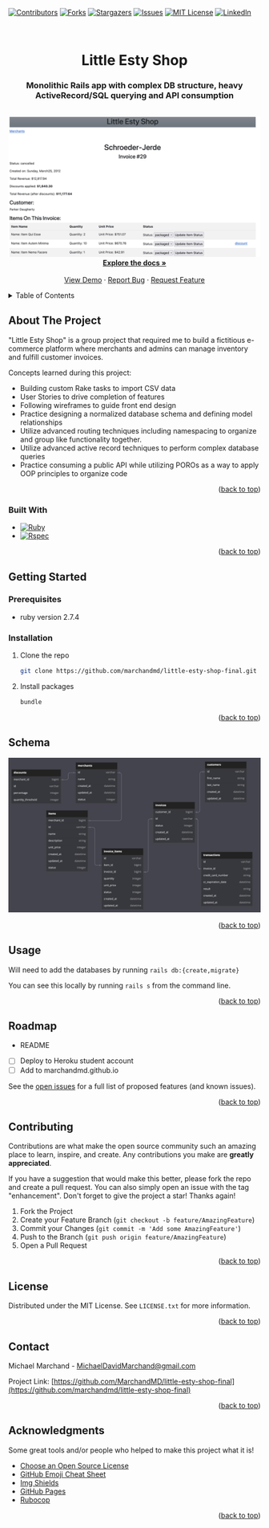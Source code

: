 <!-- Improved compatibility of back to top link: See: https://github.com/marchandmd/little-esty-shop-final/pull/73 -->

<a name="readme-top"></a>

<!--
*** Thanks for checking out the little-esty-shop-final. If you have a suggestion
*** that would make this better, please fork the repo and create a pull request
*** or simply open an issue with the tag "enhancement".
*** Don't forget to give the project a star!
*** Thanks again! Now go create something AMAZING! :D
-->

<!-- PROJECT SHIELDS -->
<!--
*** I'm using markdown "reference style" links for readability.
*** Reference links are enclosed in brackets [ ] instead of parentheses ( ).
*** See the bottom of this document for the declaration of the reference variables
*** for contributors-url, forks-url, etc. This is an optional, concise syntax you may use.
*** https://www.markdownguide.org/basic-syntax/#reference-style-links
-->

[![Contributors][contributors-shield]][contributors-url]
[![Forks][forks-shield]][forks-url]
[![Stargazers][stars-shield]][stars-url]
[![Issues][issues-shield]][issues-url]
[![MIT License][license-shield]][license-url]
[![LinkedIn][linkedin-shield]][linkedin-url]

<!-- PROJECT LOGO -->
<br />
<div align="center">

  <h1 align="center">Little Esty Shop</h1>

  <p align="center">
    <h3>Monolithic Rails app with complex DB structure, heavy ActiveRecord/SQL querying and API consumption</h3>
    <br />
  <img src="app/assets/images/les_screenshot.jpg" />
    <br />
    <a href="https://github.com/MarchandMD/little-esty-shop-final"><strong>Explore the docs »</strong></a>
    <br />
    <br />
    <a href="https://github.com/marchandmd/little-esty-shop-final">View Demo</a>
    ·
    <a href="https://github.com/marchandmd/little-esty-shop-final/issues">Report Bug</a>
    ·
    <a href="https://github.com/marchandmd/little-esty-shop-final/issues">Request Feature</a>
  </p>
</div>

<!-- TABLE OF CONTENTS -->
<details>
  <summary>Table of Contents</summary>
  <ol>
    <li>
      <a href="#about-the-project">About The Project</a>
      <ul>
        <li><a href="#built-with">Built With</a></li>
      </ul>
    </li>
    <li>
      <a href="#getting-started">Getting Started</a>
      <ul>
        <li><a href="#prerequisites">Prerequisites</a></li>
        <li><a href="#installation">Installation</a></li>
      </ul>
    </li>
    <li><a href="#schema">Schema</a></li>
    <li><a href="#usage">Usage</a></li>
    <li><a href="#roadmap">Roadmap</a></li>
    <li><a href="#contributing">Contributing</a></li>
    <li><a href="#license">License</a></li>
    <li><a href="#contact">Contact</a></li>
    <li><a href="#acknowledgments">Acknowledgments</a></li>
  </ol>
</details>

<!-- ABOUT THE PROJECT -->

## About The Project

"Little Esty Shop" is a group project that required me to build a fictitious e-commerce platform where merchants and admins can manage inventory and fulfill customer invoices.

Concepts learned during this project:

- Building custom Rake tasks to import CSV data
- User Stories to drive completion of features
- Following wireframes to guide front end design
- Practice designing a normalized database schema and defining model relationships
- Utilize advanced routing techniques including namespacing to organize and group like functionality together.
- Utilize advanced active record techniques to perform complex database queries
- Practice consuming a public API while utilizing POROs as a way to apply OOP principles to organize code


<p align="right">(<a href="#readme-top">back to top</a>)</p>

### Built With

-   [![Ruby][ruby.com]][ruby-url]
-   [![Rspec][rspec.com]][rspec-url]

<p align="right">(<a href="#readme-top">back to top</a>)</p>

<!-- GETTING STARTED -->

## Getting Started

### Prerequisites

- ruby version 2.7.4

### Installation

1. Clone the repo
    ```sh
    git clone https://github.com/marchandmd/little-esty-shop-final.git
    ```
2. Install packages
    ```sh
    bundle
    ```

<p align="right">(<a href="#readme-top">back to top</a>)</p>

<!-- Schema -->

## Schema

<img src="app/assets/images/les_schema.jpg" />


<p align="right">(<a href="#readme-top">back to top</a>)</p>

<!-- USAGE EXAMPLES -->

## Usage

Will need to add the databases by running `rails db:{create,migrate}`

You can see this locally by running `rails s` from the command line.


<p align="right">(<a href="#readme-top">back to top</a>)</p>

<!-- ROADMAP -->

## Roadmap

- README
- [ ] Deploy to Heroku student account
- [ ] Add to marchandmd.github.io

See the [open issues](https://github.com/marchandmd/little-esty-shop-final/issues) for a full list of proposed features (and known issues).

<p align="right">(<a href="#readme-top">back to top</a>)</p>

<!-- CONTRIBUTING -->

## Contributing

Contributions are what make the open source community such an amazing place to learn, inspire, and create. Any contributions you make are **greatly appreciated**.

If you have a suggestion that would make this better, please fork the repo and create a pull request. You can also simply open an issue with the tag "enhancement".
Don't forget to give the project a star! Thanks again!

1. Fork the Project
2. Create your Feature Branch (`git checkout -b feature/AmazingFeature`)
3. Commit your Changes (`git commit -m 'Add some AmazingFeature'`)
4. Push to the Branch (`git push origin feature/AmazingFeature`)
5. Open a Pull Request

<p align="right">(<a href="#readme-top">back to top</a>)</p>

<!-- LICENSE -->

## License

Distributed under the MIT License. See `LICENSE.txt` for more information.

<p align="right">(<a href="#readme-top">back to top</a>)</p>

<!-- CONTACT -->

## Contact

Michael Marchand - MichaelDavidMarchand@gmail.com

Project Link: [https://github.com/MarchandMD/little-esty-shop-final](https://github.com/marchandmd/little-esty-shop-final)

<p align="right">(<a href="#readme-top">back to top</a>)</p>

<!-- ACKNOWLEDGMENTS -->

## Acknowledgments

Some great tools and/or people who helped to make this project what it is!

-   [Choose an Open Source License](https://choosealicense.com)
-   [GitHub Emoji Cheat Sheet](https://www.webpagefx.com/tools/emoji-cheat-sheet)
-   [Img Shields](https://shields.io)
-   [GitHub Pages](https://pages.github.com)
-   [Rubocop](https://rubocop.org/)

<p align="right">(<a href="#readme-top">back to top</a>)</p>

<!-- MARKDOWN LINKS & IMAGES -->
<!-- https://www.markdownguide.org/basic-syntax/#reference-style-links -->

[contributors-shield]: https://img.shields.io/github/contributors/marchandmd/little-esty-shop-final.svg?style=for-the-badge
[contributors-url]: https://github.com/marchandmd/little-esty-shop-final/graphs/contributors
[forks-shield]: https://img.shields.io/github/forks/marchandmd/little-esty-shop-final.svg?style=for-the-badge
[forks-url]: https://github.com/marchandmd/little-esty-shop-final/network/members
[stars-shield]: https://img.shields.io/github/stars/marchandmd/little-esty-shop-final.svg?style=for-the-badge
[stars-url]: https://github.com/marchandmd/little-esty-shop-final/stargazers
[issues-shield]: https://img.shields.io/github/issues/marchandmd/little-esty-shop-final.svg?style=for-the-badge
[issues-url]: https://github.com/marchandmd/little-esty-shop-final/issues
[license-shield]: https://img.shields.io/github/license/marchandmd/little-esty-shop-final.svg?style=for-the-badge
[license-url]: https://github.com/marchandmd/little-esty-shop-final/blob/master/LICENSE.txt
[linkedin-shield]: https://img.shields.io/badge/-LinkedIn-black.svg?style=for-the-badge&logo=linkedin&colorB=555
[linkedin-url]: https://linkedin.com/in/marchandmd1
[product-screenshot]: images/screenshot.png
[bootstrap.com]: https://img.shields.io/badge/Bootstrap-563D7C?style=for-the-badge&logo=bootstrap&logoColor=white
[bootstrap-url]: https://getbootstrap.com
[ruby.com]: https://img.shields.io/badge/ruby-v2.7.4-red
[ruby-url]: https://ruby-doc.org/core-2.7.2/
[rspec.com]: https://img.shields.io/badge/rspec-v3.12-success
[rspec-url]: https://rspec.info/documentation/
